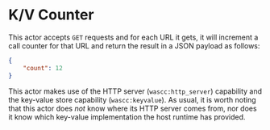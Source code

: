 # K/V Counter

This actor accepts `GET` requests and for each URL it gets, it will increment a call counter for that URL and return the result in a JSON payload as follows:

```json
{
    "count": 12
}
```

This actor makes use of the HTTP server (`wascc:http_server`) capability and the key-value store capability (`wascc:keyvalue`). As usual, it is worth noting that this actor does _not_ know where its HTTP server comes from, nor does it know which key-value implementation the host runtime has provided.
